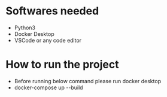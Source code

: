 # Softwares needed

- Python3
- Docker Desktop
- VSCode or any code editor

# How to run the project

- Before running below command please run docker desktop
- docker-compose up --build
